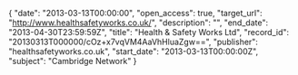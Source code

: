 {
  "date": "2013-03-13T00:00:00", 
  "open_access": true, 
  "target_url": "http://www.healthsafetyworks.co.uk/", 
  "description": "", 
  "end_date": "2013-04-30T23:59:59Z", 
  "title": "Health & Safety Works Ltd", 
  "record_id": "20130313T000000/cOz+x7vqVM4AaVhHluaZgw==", 
  "publisher": "healthsafetyworks.co.uk", 
  "start_date": "2013-03-13T00:00:00Z", 
  "subject": "Cambridge Network"
}

